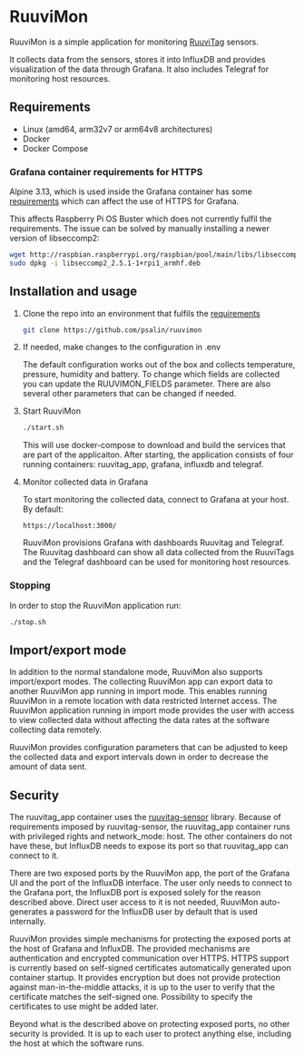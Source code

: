 # RuuviMon

RuuviMon is a simple application for monitoring [RuuviTag](https://ruuvi.com/ruuvitag/) sensors.

It collects data from the sensors, stores it into InfluxDB and provides visualization of the data through Grafana. It also includes Telegraf for monitoring host resources.

## Requirements

- Linux (amd64, arm32v7 or arm64v8 architectures)
- Docker
- Docker Compose

### Grafana container requirements for HTTPS

Alpine 3.13, which is used inside the Grafana container has some [requirements](https://wiki.alpinelinux.org/wiki/Release_Notes_for_Alpine_3.13.0#time64_requirements) which can affect the use of HTTPS for Grafana.

This affects Raspberry Pi OS Buster which does not currently fulfil the requirements. The issue can be solved by manually installing a newer version of libseccomp2:

```sh
wget http://raspbian.raspberrypi.org/raspbian/pool/main/libs/libseccomp/libseccomp2_2.5.1-1+rpi1_armhf.deb
sudo dpkg -i libseccomp2_2.5.1-1+rpi1_armhf.deb
```

## Installation and usage

1. Clone the repo into an environment that fulfils the [requirements](#Requirements)

    ```sh
    git clone https://github.com/psalin/ruuvimon
    ```

2. If needed, make changes to the configuration in .env

    The default configuration works out of the box and collects temperature, pressure, humidity and battery. To change which fields are collected you can update the RUUVIMON_FIELDS parameter. There are also several other parameters that can be changed if needed.

3. Start RuuviMon

    ```sh
    ./start.sh
    ```

    This will use docker-compose to download and build the services that are part of the applicaiton. After starting, the application consists of four running containers: ruuvitag_app, grafana, influxdb and telegraf.

4. Monitor collected data in Grafana

    To start monitoring the collected data, connect to Grafana at your host. By default:

    `https://localhost:3000/`

    RuuviMon provisions Grafana with dashboards Ruuvitag and Telegraf. The Ruuvitag dashboard can show all data collected from the RuuviTags and the Telegraf dashboard can be used for monitoring host resources.

### Stopping
In order to stop the RuuviMon application run:

```sh
./stop.sh
```

## Import/export mode

In addition to the normal standalone mode, RuuviMon also supports import/export modes. The collecting RuuviMon app can export data to another RuuviMon app running in import mode. This enables running RuuviMon in a remote location with data restricted Internet access. The RuuviMon application running in import mode provides the user with access to view collected data without affecting the data rates at the software collecting data remotely.

RuuviMon provides configuration parameters that can be adjusted to keep the collected data and export intervals down in order to decrease the amount of data sent.

## Security

The ruuvitag_app container uses the [ruuvitag-sensor](https://github.com/ttu/ruuvitag-sensor) library. Because of requirements imposed by ruuvitag-sensor, the ruuvitag_app container runs with privileged rights and network_mode: host. The other containers do not have these, but InfluxDB needs to expose its port so that ruuvitag_app can connect to it.

There are two exposed ports by the RuuviMon app, the port of the Grafana UI and the port of the InfluxDB interface. The user only needs to connect to the Grafana port, the InfluxDB port is exposed solely for the reason described above. Direct user access to it is not needed, RuuviMon auto-generates a password for the InfluxDB user by default that is used internally.

RuuviMon provides simple mechanisms for protecting the exposed ports at the host of Grafana and InfluxDB. The provided mechanisms are authentication and encrypted communication over HTTPS. HTTPS support is currently based on self-signed certificates automatically generated upon container startup. It provides encryption but does not provide protection against man-in-the-middle attacks, it is up to the user to verify that the certificate matches the self-signed one. Possibility to specify the certificates to use might be added later.

Beyond what is the described above on protecting exposed ports, no other security is provided. It is up to each user to protect anything else, including the host at which the software runs.
